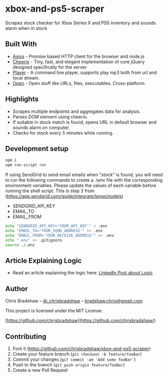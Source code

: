 # xbox-and-ps5-scraper

Scrapes stock checker for Xbox Series X and PS5 inventory and sounds alarm when in stock

## Built With

- [Axios](https://www.npmjs.com/package/axios) - Promise based HTTP client for the browser and node.js
- [Cheerio](https://www.npmjs.com/package/cheerio) - Tiny, fast, and elegant implementation of core jQuery designed specifically for the server
- [Player](https://www.npmjs.com/package/player) - A command line player, supports play mp3 both from url and local stream.
- [Open](https://www.npmjs.com/package/open) - Open stuff like URLs, files, executables. Cross-platform.

## Highlights

- Scrapes multiple endpoints and aggregates data for analysis.
- Parses DOM element using cheerio.
- If suitable in stock match is found, opens URL in default browser and sounds alarm on computer.
- Checks for stock every 5 minutes while running.

## Development setup

```sh
npm i
npm run-script run
```

If using SendGrid to send email emails when "stock" is found, you will need to run the following commands to create a .\env file with the corresponding environment variables. Please update the values of each variable before running the shell script. This is step 3 from (https://app.sendgrid.com/guide/integrate/langs/nodejs)
* SENDGRID_API_KEY
* EMAIL_TO
* EMAIL_FROM

```sh
echo "SENDGRID_API_KEY='YOUR_API_KEY'" > .env
echo "EMAIL_TO='YOUR_SEND_ADDRESS'" >> .env
echo "EMAIL_FROM='YOUR_RECEIVE_ADDRESS'" >> .env
echo ".env" >> .gitignore
source ./.env
```

## Article Explaining Logic

- Read an article explaining the logic here: [LinkedIn Post about Logic](https://www.linkedin.com/pulse/how-use-magic-nodejs-secure-playstation-5-xbox-series-bradshaw/?trackingId=AHPUxligQg%2BjB8SdjMrW2A%3D%3D)

## Author

Chris Bradshaw – [@\_chrisbradshaw](https://twitter.com/_chrisbradshaw) – bradshaw.chris@gmail.com

This project is licensed under the MIT License.

[https://github.com/chrisbradshaw](https://github.com/chrisbradshaw/)

## Contributing

1.  Fork it (<https://github.com/chrisbradshaw/xbox-and-ps5-scraper>)
2.  Create your feature branch (`git checkout -b feature/fooBar`)
3.  Commit your changes (`git commit -am 'Add some fooBar'`)
4.  Push to the branch (`git push origin feature/fooBar`)
5.  Create a new Pull Request
